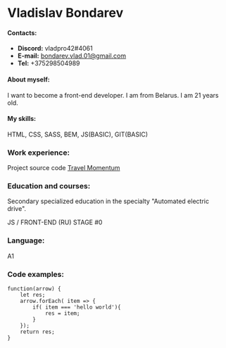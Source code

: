 # Vladislav Bondarev


#### Contacts:
+ __Discord:__ vladpro42#4061 
+ __E-mail:__ bondarev.vlad.01@gmail.com
+ __Tel:__ +375298504989

#### About myself:
I want to become a front-end developer. I am from Belarus. I am 21 years old. 

#### My skills:
HTML, CSS, SASS, BEM, JS(BASIC), GIT(BASIC)

### Work experience:
Project source code
[ Travel ](https://github.com/vladpro42/rsschool-cv-Stage-0/tree/gh-pages/travel)
[Momentum](https://github.com/vladpro42/rsschool-cv-Stage-0/tree/gh-pages/momentum)

### Education and courses:
Secondary specialized education in the specialty "Automated electric drive".

JS / FRONT-END (RU) STAGE #0

### Language: 
A1

### Code examples: 
```
function(arrow) {  
    let res;  
    arrow.forEach( item => {  
        if( item === 'hello world'){  
            res = item;  
        }  
    });  
    return res;  
} 
```  



